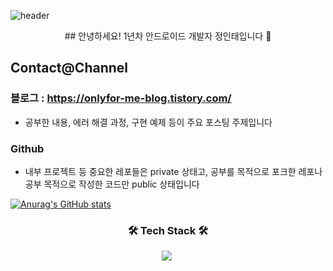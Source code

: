 ![header](https://capsule-render.vercel.app/api?type=slice&color=gradient&height=200&section=footer&text=Jeong%20In%20Tae&fontSize=100)


<p align="center">
## 안녕하세요! 1년차 안드로이드 개발자 정인태입니다 👋  

## Contact@Channel

### 블로그 : https://onlyfor-me-blog.tistory.com/
- 공부한 내용, 에러 해결 과정, 구현 예제 등이 주요 포스팅 주제입니다

### Github
- 내부 프로젝트 등 중요한 레포들은 private 상태고, 공부를 목적으로 포크한 레포나 공부 목적으로 작성한 코드만 public 상태입니다

  </p>

[![Anurag's GitHub stats](https://github-readme-stats.vercel.app/api?username=ask0908&show_icons=true&theme=dark)](https://github.com/anuraghazra/github-readme-stats)

<h3 align="center">🛠 Tech Stack 🛠</h3>

<p align="center">
  <img src="https://img.shields.io/badge/Java-007396?style=flat-square&logo=Java&logoColor=white"/></a>&nbsp
  
</p>

<!--

**ask0908/ask0908** is a ✨ _special_ ✨ repository because its `README.md` (this file) appears on your GitHub profile.

Here are some ideas to get you started:

- 🔭 I’m currently working on ...
- 🌱 I’m currently learning ...
- 👯 I’m looking to collaborate on ...
- 🤔 I’m looking for help with ...
- 💬 Ask me about ...
- 📫 How to reach me: ...
- 😄 Pronouns: ...
- ⚡ Fun fact: ...
-->
